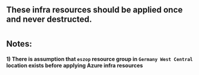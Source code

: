 ## These infra resources should be applied once and never destructed.

#

## Notes:
#### 1) There is assumption that `eszop` resource group in `Germany West Central` location exists before applying Azure infra resources
